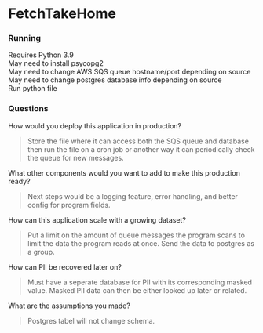 # FetchTakeHome
<!-- GETTING STARTED -->
### Running
Requires Python 3.9\
May need to install psycopg2\
May need to change AWS SQS queue hostname/port depending on source\
May need to change postgres database info depending on source\
Run python file

### Questions
How would you deploy this application in production?
>Store the file where it can access both the SQS queue and database then run the file on a cron job or another way it can periodically check the queue for new messages.

What other components would you want to add to make this production ready?
>Next steps would be a logging feature, error handling, and better config for program fields.

How can this application scale with a growing dataset?
>Put a limit on the amount of queue messages the program scans to limit the data the program reads at once.  Send the data to postgres as a group.

How can PII be recovered later on?
>Must have a seperate database for PII with its corresponding masked value.  Masked PII data can then be either looked up later or related.

What are the assumptions you made?
>Postgres tabel will not change schema.  

